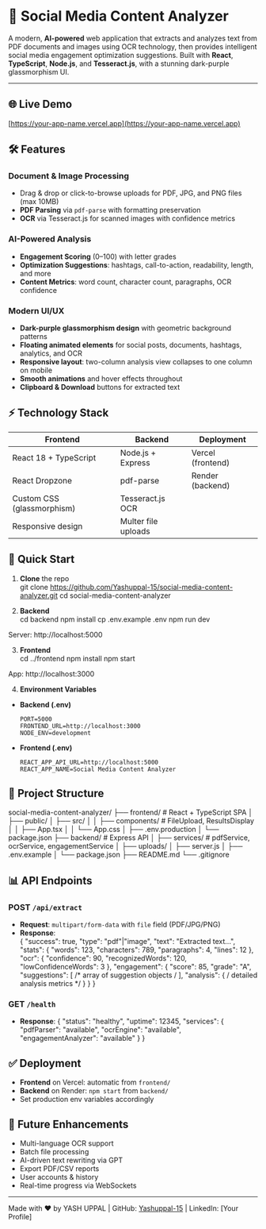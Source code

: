 # 🚀 Social Media Content Analyzer

A modern, **AI-powered** web application that extracts and analyzes text from PDF documents and images using OCR technology, then provides intelligent social media engagement optimization suggestions. Built with **React**, **TypeScript**, **Node.js**, and **Tesseract.js**, with a stunning dark-purple glassmorphism UI.

---

## 🌐 Live Demo

[https://your-app-name.vercel.app](https://your-app-name.vercel.app)

## 🛠️ Features

### Document & Image Processing
- Drag & drop or click-to-browse uploads for PDF, JPG, and PNG files (max 10MB)  
- **PDF Parsing** via `pdf-parse` with formatting preservation  
- **OCR** via Tesseract.js for scanned images with confidence metrics  

### AI-Powered Analysis
- **Engagement Scoring** (0–100) with letter grades  
- **Optimization Suggestions**: hashtags, call-to-action, readability, length, and more  
- **Content Metrics**: word count, character count, paragraphs, OCR confidence  

### Modern UI/UX
- **Dark-purple glassmorphism design** with geometric background patterns  
- **Floating animated elements** for social posts, documents, hashtags, analytics, and OCR  
- **Responsive layout**: two-column analysis view collapses to one column on mobile  
- **Smooth animations** and hover effects throughout  
- **Clipboard & Download** buttons for extracted text  

## ⚡️ Technology Stack

| Frontend            | Backend                  | Deployment      |
|---------------------|--------------------------|-----------------|
| React 18 + TypeScript | Node.js + Express       | Vercel (frontend) |
| React Dropzone      | pdf-parse                | Render (backend) |
| Custom CSS (glassmorphism) | Tesseract.js OCR       |                 |
| Responsive design   | Multer file uploads      |                 |

## 🚀 Quick Start

1. **Clone** the repo  
git clone https://github.com/Yashuppal-15/social-media-content-analyzer.git
cd social-media-content-analyzer


2. **Backend**  
cd backend
npm install
cp .env.example .env
npm run dev

Server: http://localhost:5000


3. **Frontend**  
cd ../frontend
npm install
npm start

App: http://localhost:3000



4. **Environment Variables**  
- **Backend (.env)**  
  ```
  PORT=5000
  FRONTEND_URL=http://localhost:3000
  NODE_ENV=development
  ```
- **Frontend (.env)**  
  ```
  REACT_APP_API_URL=http://localhost:5000
  REACT_APP_NAME=Social Media Content Analyzer
  ```

## 📁 Project Structure
social-media-content-analyzer/
├── frontend/ # React + TypeScript SPA
│ ├── public/
│ ├── src/
│ │ ├── components/ # FileUpload, ResultsDisplay
│ │ ├── App.tsx
│ │ └── App.css
│ ├── .env.production
│ └── package.json
├── backend/ # Express API
│ ├── services/ # pdfService, ocrService, engagementService
│ ├── uploads/
│ ├── server.js
│ ├── .env.example
│ └── package.json
├── README.md
└── .gitignore


## 📊 API Endpoints

### POST `/api/extract`
- **Request**: `multipart/form-data` with `file` field (PDF/JPG/PNG)  
- **Response**:  
{
"success": true,
"type": "pdf"|"image",
"text": "Extracted text...",
"stats": { "words": 123, "characters": 789, "paragraphs": 4, "lines": 12 },
"ocr": { "confidence": 90, "recognizedWords": 120, "lowConfidenceWords": 3 },
"engagement": {
"score": 85,
"grade": "A",
"suggestions": [ /* array of suggestion objects / ],
"analysis": { / detailed analysis metrics */ }
}
}


### GET `/health`
- **Response**:
{
"status": "healthy",
"uptime": 12345,
"services": { "pdfParser": "available", "ocrEngine": "available", "engagementAnalyzer": "available" }
}



## ✅ Deployment

- **Frontend** on Vercel: automatic from `frontend/`  
- **Backend** on Render: `npm start` from `backend/`  
- Set production env variables accordingly  

## 🔮 Future Enhancements

- Multi-language OCR support  
- Batch file processing  
- AI-driven text rewriting via GPT  
- Export PDF/CSV reports  
- User accounts & history  
- Real-time progress via WebSockets  

---

Made with ❤️ by YASH UPPAL | GitHub: [Yashuppal-15](https://github.com/Yashuppal-15) | LinkedIn: [Your Profile]  

